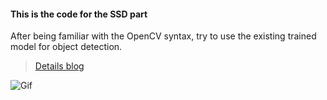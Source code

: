 #### This is the code for the SSD part

After being familiar with the OpenCV syntax, try to use the existing trained model for object detection. 

> [Details blog](https://www.notion.so/Object-Detection-d438dcbcb0ef46fa87cd5dc365c19102)

![Gif](https://github.com/KhalilHsu/CCI_YOLO_Object_Detection/blob/main/cfg/ezgif-7-e39a8f009ce6.gif)

